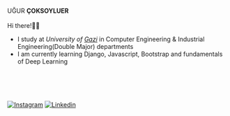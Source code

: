 UĞUR **ÇOKSOYLUER**</br></br>
Hi there!:wave::wave:</br>
- I study at *University of [Gazi](http://gazi-universitesi.gazi.edu.tr/)* in Computer Engineering & Industrial Engineering(Double Major) departments</br>
- I am currently learning Django, Javascript, Bootstrap and fundamentals of Deep Learning</br></br></br></br></br>

[![Instagram](https://cdn2.iconfinder.com/data/icons/black-white-social-media/32/instagram_online_social_media_photo-24.png)](https://www.instagram.com/ucksylr/)
[![Linkedin](https://cdn2.iconfinder.com/data/icons/free-social-media-16/24/LinkedIn-24.png)](https://www.linkedin.com/in/ucksylr/)

<!--

[![Anurag's GitHub stats](https://github-readme-stats.vercel.app/api?username=ucksylr)](https://github.com/anuraghazra/github-readme-stats)
**ucksylr/ucksylr** is a ✨ _special_ ✨ repository because its `README.md` (this file) appears on your GitHub profile.
Here are some ideas to get you started:
- 🔭 I’m currently working on University of Gazi
- 🌱 I’m currently learning Deep Learning
- 👯 I’m looking to collaborate on ...
- 🤔 I’m looking for help with ...
- 💬 Ask me about 
- 📫 How to reach me: ...
- 😄 Pronouns: ...
- ⚡ Fun fact: ...
-->
